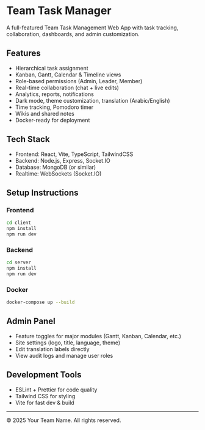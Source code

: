# Team Task Manager

A full-featured Team Task Management Web App with task tracking, collaboration, dashboards, and admin customization.

## Features

- Hierarchical task assignment
- Kanban, Gantt, Calendar & Timeline views
- Role-based permissions (Admin, Leader, Member)
- Real-time collaboration (chat + live edits)
- Analytics, reports, notifications
- Dark mode, theme customization, translation (Arabic/English)
- Time tracking, Pomodoro timer
- Wikis and shared notes
- Docker-ready for deployment

## Tech Stack

- Frontend: React, Vite, TypeScript, TailwindCSS
- Backend: Node.js, Express, Socket.IO
- Database: MongoDB (or similar)
- Realtime: WebSockets (Socket.IO)

## Setup Instructions

### Frontend

```bash
cd client
npm install
npm run dev
```

### Backend

```bash
cd server
npm install
npm run dev
```

### Docker

```bash
docker-compose up --build
```

## Admin Panel

- Feature toggles for major modules (Gantt, Kanban, Calendar, etc.)
- Site settings (logo, title, language, theme)
- Edit translation labels directly
- View audit logs and manage user roles

## Development Tools

- ESLint + Prettier for code quality
- Tailwind CSS for styling
- Vite for fast dev & build

---

© 2025 Your Team Name. All rights reserved.